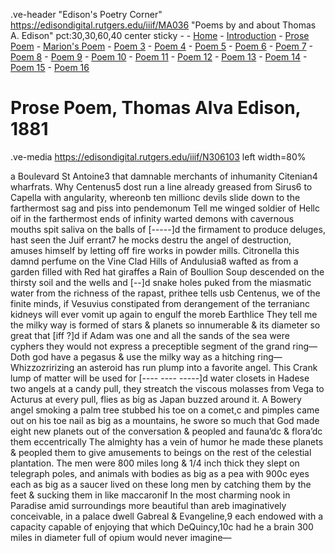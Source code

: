 .ve-header "Edison's Poetry Corner" https://edisondigital.rutgers.edu/iiif/MA036 "Poems by and about Thomas A. Edison" pct:30,30,60,40 center sticky - 
    - [Home](/)
    - [Introduction](/introduction)
    - [Prose Poem](/1)
    - [Marion's Poem](/2)
    - [Poem 3](/3)
    - [Poem 4](/4)
    - [Poem 5](/5)
    - [Poem 6](/6)
    - [Poem 7](/7)
    - [Poem 8](/8)
    - [Poem 9](/9)
    - [Poem 10](/10)
    - [Poem 11](/11)
    - [Poem 12](/12)
    - [Poem 13](/13)
    - [Poem 14](/14)
    - [Poem 15](/15)
    - [Poem 16](/16)
    
#  Prose Poem, Thomas Alva Edison, 1881

.ve-media https://edisondigital.rutgers.edu/iiif/N306103 left width=80% 


a Boulevard St Antoine3 that damnable merchants of inhumanity
Citenian4 wharfrats. Why Centenus5 dost run a line already
greased from Sirus6 to Capella with angularity, whereonb
ten millionc devils slide down to the farthermost sag and
piss into pendemonum Tell me winged soldier of Hellc oif in
the farthermost ends of infinity warted demons with cavernous
mouths spit saliva on the balls of [-----]d the firmament to
produce deluges, hast seen the Juif errant7 he mocks destru
the angel of destruction, amuses himself by letting off fire
works in powder mills. Citronella this damnd perfume on the
Vine Clad Hills of Andulusia8 wafted as from a garden filled
with Red hat giraffes a Rain of Boullion Soup descended on
the thirsty soil and the wells and [--]d snake holes puked from
the miasmatic water from the richness of the rapast, prithee
tells usb Centenus, we of the finite minds, if Vesuvius constipated
from derangement of the terranianc kidneys will ever
vomit up again to engulf the moreb Earthlice They tell me
the milky way is formed of stars & planets so innumerable & its
diameter so great that [iff ?]d if Adam was one and all the sands
of the sea were cyphers they would not express a preceptible
segment of the grand ring—
Doth god have a pegasus & use the milky way as a hitching
ring—
Whizzozririzing an asteroid has run plump into a favorite
angel. This Crank lump of matter will be used for [---- ----
-----]d water closets in Hadese two angels at a candy pull,
they streatch the viscous molasses from Vega to Acturus at
every pull, flies as big as Japan buzzed around it.
A Bowery angel smoking a palm tree stubbed his toe on a
comet,c and pimples came out on his toe nail as big as a mountains,
he swore so much that God made eight new planets out
of the conversation & peopled and fauna’dc & flora’dc them
eccentrically The almighty has a vein of humor he made
these planets & peopled them to give amusements to beings on
the rest of the celestial plantation. The men were 800 miles
long & 1/4 inch thick they slept on telegraph poles, and animals
with bodies as big as a pea with 900c eyes each as big as
a saucer lived on these long men by catching them by the feet
& sucking them in like maccaronif
In the most charming nook in Paradise amid surroundings
more beautiful than areb imaginatively conceivable, in a palace
dwell Gabreal & Evangeline,9 each endowed with a capacity
capable of enjoying that which DeQuincy,10c had he a brain 300
miles in diameter full of opium would never imagine—